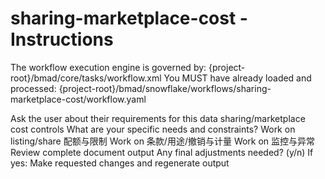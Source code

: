 # sharing-marketplace-cost - Instructions

<critical>The workflow execution engine is governed by: {project-root}/bmad/core/tasks/workflow.xml</critical>
<critical>You MUST have already loaded and processed: {project-root}/bmad/snowflake/workflows/sharing-marketplace-cost/workflow.yaml</critical>

<workflow>

<step n="1" goal="Understand Requirements">
<action>Ask the user about their requirements for this data sharing/marketplace cost controls</action>
<ask>What are your specific needs and constraints?</ask>
</step>

<step n="2" goal="Listing/Share 配额与限制">
<action>Work on listing/share 配额与限制</action>
<template-output section="listings"/>
</step>

<step n="3" goal="条款/用途/撤销与计量">
<action>Work on 条款/用途/撤销与计量</action>
<template-output section="contracts"/>
</step>

<step n="4" goal="监控与异常">
<action>Work on 监控与异常</action>
<template-output section="monitoring"/>
</step>

<step n="5" goal="Review and Finalize">
<action>Review complete document output</action>
<ask>Any final adjustments needed? (y/n)</ask>
<check>If yes:</check>
  <action>Make requested changes and regenerate output</action>
</step>

</workflow>
